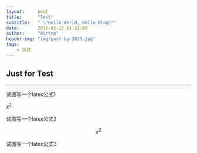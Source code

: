 ```yaml
---
layout:     post
title:      "Test"
subtitle:   " \"Hello World, Hello Blog\""
date:       2016-05-12 01:31:00
author:     "Airtnp"
header-img: "img/post-bg-2015.jpg"
tags:
    - 测试
---
```


## Just for Test
--------

试图写一个latex公式1

$x^2$

试图写一个latex公式2

$${x^2}$$

试图写一个latex公式3